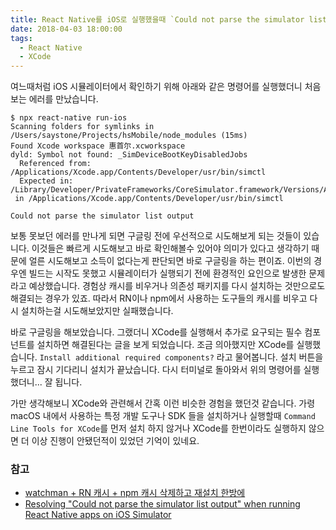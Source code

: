 ```yaml
---
title: React Native를 iOS로 실행했을때 `Could not parse the simulator list output` 에러 해결 방법
date: 2018-04-03 18:00:00
tags:
  - React Native
  - XCode
---
```


여느때처럼 iOS 시뮬레이터에서 확인하기 위해 아래와 같은 명령어를 실행했더니 처음보는 에러를 만났습니다. <!-- more -->

```shell
$ npx react-native run-ios
Scanning folders for symlinks in /Users/saystone/Projects/hsMobile/node_modules (15ms)
Found Xcode workspace 惠首尔.xcworkspace
dyld: Symbol not found: _SimDeviceBootKeyDisabledJobs
  Referenced from: /Applications/Xcode.app/Contents/Developer/usr/bin/simctl
  Expected in: /Library/Developer/PrivateFrameworks/CoreSimulator.framework/Versions/A/CoreSimulator
 in /Applications/Xcode.app/Contents/Developer/usr/bin/simctl

Could not parse the simulator list output
```

보통 못보던 에러를 만나게 되면 구글링 전에 우선적으로 시도해보게 되는 것들이 있습니다. 이것들은 빠르게 시도해보고 바로 확인해볼수 있어야 의미가 있다고 생각하기 때문에 얼른 시도해보고 소득이 없다는게 판단되면 바로 구글링을 하는 편이죠. 이번의 경우엔 빌드는 시작도 못했고 시뮬레이터가 실행되기 전에 환경적인 요인으로 발생한 문제라고 예상했습니다. 경험상 캐시를 비우거나 의존성 패키지를 다시 설치하는 것만으로도 해결되는 경우가 있죠. 따라서 RN이나 npm에서 사용하는 도구들의 캐시를 비우고 다시 설치하는걸 시도해보았지만 실패했습니다.

바로 구글링을 해보았습니다. 그랬더니 XCode를 실행해서 추가로 요구되는 필수 컴포넌트를 설치하면 해결된다는 글을 보게 되었습니다. 조금 의아했지만 XCode를 실행했습니다. `Install additional required components?` 라고 물어봅니다. 설치 버튼을 누르고 잠시 기다리니 설치가 끝났습니다. 다시 터미널로 돌아와서 위의 명령어를 실행했더니... 잘 됩니다.

가만 생각해보니 XCode와 관련해서 간혹 이런 비슷한 경험을 했던것 같습니다. 가령 macOS 내에서 사용하는 특정 개발 도구나 SDK 들을 설치하거나 실행할때 `Command Line Tools for XCode`를 먼저 설치 하지 않거나 XCode를 한번이라도 실행하지 않으면 더 이상 진행이 안됐던적이 있었던 기억이 있네요.

### 참고
- [watchman + RN 캐시 + npm 캐시 삭제하고 재설치 한방에](https://gist.github.com/saystone/10fd1c52dc4da80c334534f58593bdaa)
- [Resolving "Could not parse the simulator list output" when running React Native apps on iOS Simulator]( https://joelennon.com/resolving-could-not-parse-the-simulator-list-output-when-running-react-native-apps-on-ios-simulator)








